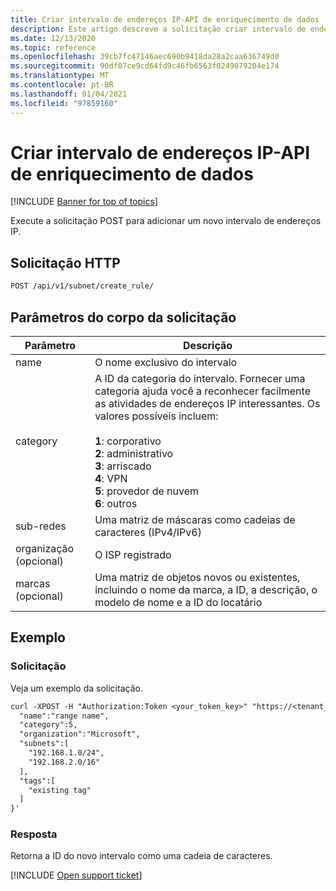 ```yaml
---
title: Criar intervalo de endereços IP-API de enriquecimento de dados
description: Este artigo descreve a solicitação criar intervalo de endereços IP na API de enriquecimento de dados do Cloud App Security.
ms.date: 12/13/2020
ms.topic: reference
ms.openlocfilehash: 39cb7fc47146aec690b9418da28a2caa636749d0
ms.sourcegitcommit: 90df07ce9cd64fd9c46fb6563f0249079204e174
ms.translationtype: MT
ms.contentlocale: pt-BR
ms.lasthandoff: 01/04/2021
ms.locfileid: "97859160"
---
```

# <a name="create-ip-address-range---data-enrichment-api"></a>Criar intervalo de endereços IP-API de enriquecimento de dados

[!INCLUDE [Banner for top of topics](includes/banner.md)]

Execute a solicitação POST para adicionar um novo intervalo de endereços IP.

## <a name="http-request"></a>Solicitação HTTP

```rest
POST /api/v1/subnet/create_rule/
```

## <a name="request-body-parameters"></a>Parâmetros do corpo da solicitação

| Parâmetro | Descrição |
| --- | --- |
| name | O nome exclusivo do intervalo |
| category | A ID da categoria do intervalo. Fornecer uma categoria ajuda você a reconhecer facilmente as atividades de endereços IP interessantes. Os valores possíveis incluem:<br /><br />**1**: corporativo<br />**2**: administrativo<br />**3**: arriscado<br />**4**: VPN<br />**5**: provedor de nuvem<br />**6**: outros |
| sub-redes | Uma matriz de máscaras como cadeias de caracteres (IPv4/IPv6) |
| organização (opcional) | O ISP registrado |
| marcas (opcional) | Uma matriz de objetos novos ou existentes, incluindo o nome da marca, a ID, a descrição, o modelo de nome e a ID do locatário |

## <a name="example"></a>Exemplo

### <a name="request"></a>Solicitação

Veja um exemplo da solicitação.

```rest
curl -XPOST -H "Authorization:Token <your_token_key>" "https://<tenant_id>.<tenant_region>.contoso.com/api/v1/subnet/create_rule/" -d '{
  "name":"range name",
  "category":5,
  "organization":"Microsoft",
  "subnets":[
    "192.168.1.0/24",
    "192.168.2.0/16"
  ],
  "tags":[
    "existing tag"
  ]
}'
```

### <a name="response"></a>Resposta

Retorna a ID do novo intervalo como uma cadeia de caracteres.

[!INCLUDE [Open support ticket](includes/support.md)]
